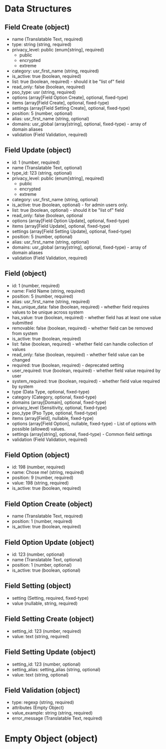# Data Structures

## Field Create (object)

+ name (Translatable Text, required)
+ type: string (string, required)
+ privacy_level: public (enum[string], required)
    - public
    - encrypted
    - extreme
+ category: usr_first_name (string, required)
+ is_active: true (boolean, required)
+ list: true (boolean, required) - should it be "list of" field
+ read_only: false (boolean, required)
+ pso_type: usr (string, required)
+ options (array[Field Option Create], optional, fixed-type)
+ items (array[Field Create], optional, fixed-type)
+ settings (array[Field Setting Create], optional, fixed-type)
+ position: 5 (number, optional)
+ alias: usr_first_name (string, optional)
+ domains: usr_global (array[string], optional, fixed-type) - array of domain aliases
+ validation (Field Validation, required)

## Field Update (object)

+ id: 1 (number, required)
+ name (Translatable Text, optional)
+ type_id: 123 (string, optional)
+ privacy_level: public (enum[string], required)
    - public
    - encrypted
    - extreme
+ category: usr_first_name (string, optional)
+ is_active: true (boolean, optional) - for admin users only.
+ list: true (boolean, optional) - should it be "list of" field
+ read_only: false (boolean, optional
+ options (array[Field Option Update], optional, fixed-type)
+ items (array[Field Update], optional, fixed-type)
+ settings (array[Field Setting Update], optional, fixed-type)
+ position: 5 (number, optional)
+ alias: usr_first_name (string, optional)
+ domains: usr_global (array[string], optional, fixed-type) - array of domain aliases
+ validation (Field Validation, required)

## Field (object)

+ id: 1 (number, required)
+ name: Field Name (string, required)
+ position: 5 (number, required)
+ alias: usr_first_name (string, required)
+ has_unique_data: false (boolean, required) - whether field requires values to be unique across system
+ has_value: true (boolean, required) - whether field has at least one value submitted
+ removable: false (boolean, required) - whether field can be removed from system
+ is_active: true (boolean, required)
+ list: false (boolean, required) - whether field can handle collection of values
+ read_only: false (boolean, required) - whether field value can be changed
+ required: true (boolean, required) - deprecated setting
+ user_required: true (boolean, required) - whether field value required by user
+ system_required: true (boolean, required) - whether field value required by system
+ type (Data Type, optional, fixed-type)
+ category (Category, optional, fixed-type)
+ domains (array[Domain], optional, fixed-type)
+ privacy_level (Sensitivity, optional, fixed-type)
+ pso_type (Pso Type, optional, fixed-type)
+ items (array[Field], nullable, fixed-type)
+ options (array[Field Option], nullable, fixed-type) - List of options with possible (allowed) values.
+ settings (array[string], optional, fixed-type) - Common field settings
+ validation (Field Validation, required)

## Field Option (object)

+ id: 198 (number, required)
+ name: Chose me! (string, required)
+ position: 9 (number, required)
+ value: 198 (string, required)
+ is_active: true (boolean, required)

## Field Option Create (object)

+ name (Translatable Text, required)
+ position: 1 (number, required)
+ is_active: true (boolean, required)

## Field Option Update (object)

+ id: 123 (number, optional)
+ name (Translatable Text, optional)
+ position: 1 (number, optional)
+ is_active: true (boolean, optional)

## Field Setting (object)

+ setting (Setting, required, fixed-type)
+ value (nullable, string, required)

## Field Setting Create (object)

+ setting_id: 123 (number, required)
+ value: text (string, required)

## Field Setting Update (object)

+ setting_id: 123 (number, optional)
+ setting_alias: setting_alias (string, optional)
+ value: text (string, optional)

## Field Validation (object)

+ type: regexp (string, required)
+ attributes (Empty Object)
+ value_example: string (string, required)
+ error_message (Translatable Text, required)

# Empty Object (object)
